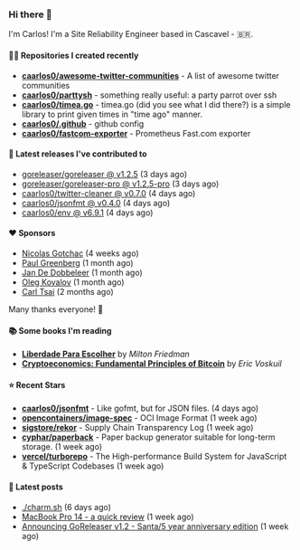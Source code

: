 ### Hi there 👋

I'm Carlos! I'm a Site Reliability Engineer based in Cascavel - 🇧🇷.

#### 👨‍💻 Repositories I created recently
- **[caarlos0/awesome-twitter-communities](https://github.com/caarlos0/awesome-twitter-communities)** - A list of awesome twitter communities
- **[caarlos0/parttysh](https://github.com/caarlos0/parttysh)** - something really useful: a party parrot over ssh
- **[caarlos0/timea.go](https://github.com/caarlos0/timea.go)** - timea.go (did you see what I did there?) is a simple library to print given times in &#34;time ago&#34; manner.
- **[caarlos0/.github](https://github.com/caarlos0/.github)** - github config
- **[caarlos0/fastcom-exporter](https://github.com/caarlos0/fastcom-exporter)** - Prometheus Fast.com exporter

#### 🚀 Latest releases I've contributed to


- [goreleaser/goreleaser @ v1.2.5](https://github.com/goreleaser/goreleaser/releases/tag/v1.2.5) (3 days ago)
- [goreleaser/goreleaser-pro @ v1.2.5-pro](https://github.com/goreleaser/goreleaser-pro/releases/tag/v1.2.5-pro) (3 days ago)
- [caarlos0/twitter-cleaner @ v0.7.0](https://github.com/caarlos0/twitter-cleaner/releases/tag/v0.7.0) (4 days ago)
- [caarlos0/jsonfmt @ v0.4.0](https://github.com/caarlos0/jsonfmt/releases/tag/v0.4.0) (4 days ago)
- [caarlos0/env @ v6.9.1](https://github.com/caarlos0/env/releases/tag/v6.9.1) (4 days ago)

#### ❤️ Sponsors
- [Nicolas Gotchac](https://github.com/ngotchac) (4 weeks ago)
- [Paul Greenberg](https://github.com/greenpau) (1 month ago)
- [Jan De Dobbeleer](https://github.com/JanDeDobbeleer) (1 month ago)
- [Oleg Kovalov](https://github.com/cristaloleg) (1 month ago)
- [Carl Tsai](https://github.com/moonape1226) (2 months ago)

Many thanks everyone! 🙏

#### 📚 Some books I'm reading
- **[Liberdade Para Escolher](https://www.goodreads.com/book/show/17238591-liberdade-para-escolher)** by _Milton Friedman_
- **[Cryptoeconomics: Fundamental Principles of Bitcoin](https://www.goodreads.com/book/show/56919322-cryptoeconomics)** by _Eric Voskuil_

#### ⭐ Recent Stars


- **[caarlos0/jsonfmt](https://github.com/caarlos0/jsonfmt)** -  Like gofmt, but for JSON files. (4 days ago)
- **[opencontainers/image-spec](https://github.com/opencontainers/image-spec)** - OCI Image Format (1 week ago)
- **[sigstore/rekor](https://github.com/sigstore/rekor)** - Supply Chain Transparency Log (1 week ago)
- **[cyphar/paperback](https://github.com/cyphar/paperback)** - Paper backup generator suitable for long-term storage. (1 week ago)
- **[vercel/turborepo](https://github.com/vercel/turborepo)** - The High-performance Build System for JavaScript &amp; TypeScript Codebases (1 week ago)

#### 📄 Latest posts
- [./charm.sh](https://carlosbecker.com/posts/charm/) (6 days ago)
- [MacBook Pro 14 - a quick review](https://carlosbecker.com/posts/macbook-pro-14/) (1 week ago)
- [Announcing GoReleaser v1.2 - Santa/5 year anniversary edition](https://carlosbecker.com/posts/goreleaser-v1.2/) (1 week ago)
